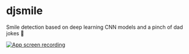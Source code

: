 # djsmile
Smile detection based on deep learning CNN models and a pinch of dad jokes 👨

[![App screen recording](https://img.youtube.com/vi/g3G3tXIf4fk/0.jpg)](https://www.youtube.com/watch?v=g3G3tXIf4fk)



